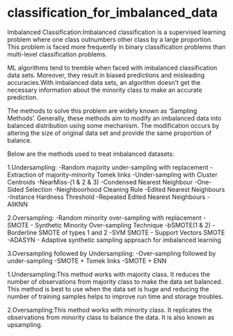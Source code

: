 # classification_for_imbalanced_data

Imbalanced Classification:Imbalanced classification is a supervised learning problem where one class outnumbers other class by a large proportion. This problem is faced more frequently in binary classification problems than multi-level classification problems.

ML algorithms tend to tremble when faced with imbalanced classification data sets. Moreover, they result in biased predictions and misleading accuracies.With imbalanced data sets, an algorithm doesn’t get the necessary information about the minority class to make an accurate prediction.

The methods to solve this problem are widely known as ‘Sampling Methods’. Generally, these methods aim to modify an imbalanced data into balanced distribution using some mechanism. The modification occurs by altering the size of original data set and provide the same proportion of balance.

Below are the methods used to treat imbalanced datasets:

1.Undersampling:
  -Random majority under-sampling with replacement
  -Extraction of majority-minority Tomek links 
  -Under-sampling with Cluster Centroids
  -NearMiss-(1 & 2 & 3) 
  -Condensed Nearest Neighbour
  -One-Sided Selection 
  -Neighboorhood Cleaning Rule
  -Edited Nearest Neighbours
  -Instance Hardness Threshold
  -Repeated Edited Nearest Neighbours
  -AllKNN

2.Oversampling:
  -Random minority over-sampling with replacement
  -SMOTE - Synthetic Minority Over-sampling Technique
  -bSMOTE(1 & 2) - Borderline SMOTE of types 1 and 2
  -SVM SMOTE - Support Vectors SMOTE
  -ADASYN - Adaptive synthetic sampling approach for imbalanced learning 

3.Oversampling followed by Undersampling:
  -Over-sampling followed by under-sampling
  -SMOTE + Tomek links
  -SMOTE + ENN

1.Undersampling:This method works with majority class. It reduces the number of observations from majority class to make the data set balanced. This method is best to use when the data set is huge and reducing the number of training samples helps to improve run time and storage troubles.

2.Oversampling:This method works with minority class. It replicates the observations from minority class to balance the data. It is also known as upsampling.


